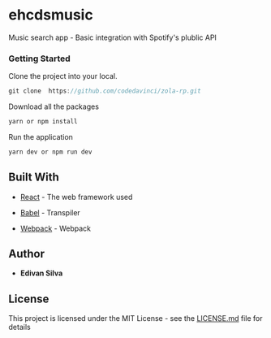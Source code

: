 # ehcdsmusic

Music search app - Basic integration with Spotify's plublic API

### Getting Started

Clone the project into your local.

```js
git clone  https://github.com/codedavinci/zola-rp.git
```

Download all the packages

```js
yarn or npm install
```

Run the application

```js
yarn dev or npm run dev
```

## Built With

- [React](https://reactjs.org/) - The web framework used

- [Babel](https://rometools.github.io/rome/) - Transpiler

- [Webpack](https://webpack.js.org/) - Webpack

## Author

- **Edivan Silva**

## License

This project is licensed under the MIT License - see the [LICENSE.md](LICENSE) file for details
